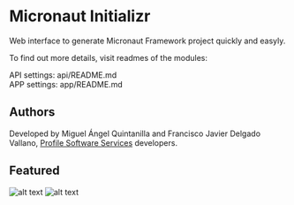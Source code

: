# Micronaut Initializr

Web interface to generate Micronaut Framework project quickly and easyly.

To find out more details, visit readmes of the modules:

API settings: api/README.md  
APP settings: app/README.md

## Authors

Developed by Miguel Ángel Quintanilla and Francisco Javier Delgado Vallano, [Profile Software Services](https://www.profile.es) developers.

## Featured
![alt text](https://media.licdn.com/dms/image/C560BAQHHSxwIKBLw5A/company-logo_200_200/0?e=2159024400&v=beta&t=DJq0gdbx0-cNlsbD5wpaPupffkeUuICjuj8xEseu0oU)
![alt text](https://objectcomputing.com/files/cache/b6955553c8620cc0a3aed4c21d0588f0_f2130.jpg)
